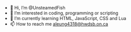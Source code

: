 - 👋 Hi, I’m @UnsteamedFish
- 👀 I’m interested in coding, programming or scripting
- 🌱 I’m currently learning HTML, JavaScript, CSS and Lua
- 📫 How to reach me aleung4318@hwdsb.on.ca

<!---
  This is a school account, so don't bother thinking I have good things
--->




